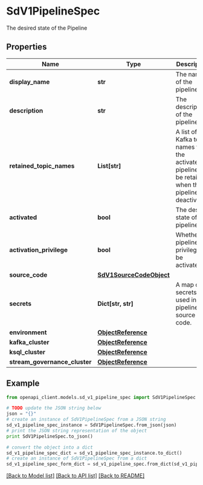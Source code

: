 # SdV1PipelineSpec

The desired state of the Pipeline

## Properties
Name | Type | Description | Notes
------------ | ------------- | ------------- | -------------
**display_name** | **str** | The name of the pipeline. | [optional] 
**description** | **str** | The description of the pipeline. | [optional] 
**retained_topic_names** | **List[str]** | A list of Kafka topic names from the activated pipeline to be retained when this pipeline is deactivated.  | [optional] 
**activated** | **bool** | The desired state of the pipeline. | [optional] [default to False]
**activation_privilege** | **bool** | Whether the pipeline has privileges to be activated. | [optional] [default to False]
**source_code** | [**SdV1SourceCodeObject**](SdV1SourceCodeObject.md) |  | [optional] 
**secrets** | **Dict[str, str]** | A map of secrets used in the pipeline source code. | [optional] 
**environment** | [**ObjectReference**](ObjectReference.md) |  | [optional] 
**kafka_cluster** | [**ObjectReference**](ObjectReference.md) |  | [optional] 
**ksql_cluster** | [**ObjectReference**](ObjectReference.md) |  | [optional] 
**stream_governance_cluster** | [**ObjectReference**](ObjectReference.md) |  | [optional] 

## Example

```python
from openapi_client.models.sd_v1_pipeline_spec import SdV1PipelineSpec

# TODO update the JSON string below
json = "{}"
# create an instance of SdV1PipelineSpec from a JSON string
sd_v1_pipeline_spec_instance = SdV1PipelineSpec.from_json(json)
# print the JSON string representation of the object
print SdV1PipelineSpec.to_json()

# convert the object into a dict
sd_v1_pipeline_spec_dict = sd_v1_pipeline_spec_instance.to_dict()
# create an instance of SdV1PipelineSpec from a dict
sd_v1_pipeline_spec_form_dict = sd_v1_pipeline_spec.from_dict(sd_v1_pipeline_spec_dict)
```
[[Back to Model list]](../ccloud/README.md#documentation-for-models) [[Back to API list]](../ccloud/README.md#documentation-for-api-endpoints) [[Back to README]](../ccloud/README.md)


